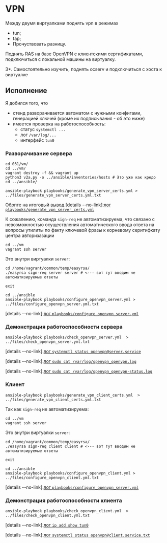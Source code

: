#  VPN

Между двумя виртуалками поднять vpn в режимах
* tun;
* tap; 
* Прочуствовать разницу.

Поднять RAS на базе OpenVPN с клиентскими сертификатами, подключиться с локальной машины на виртуалку.

3*. Самостоятельно изучить, поднять ocserv и подключиться с хоста к виртуалке

## Исполнение

Я добился того, что
* стенд разворачивается автоматом с нужными конфигами, генерацией ключей (кроме их подписывания - об это ниже)
* имеется проверка на работоспособность:
  * статус `systemctl ...`
  * лог `/var/log/...`
  * интерфейс `tun0`

### Разворачивание сервера

```shell
cd 031/vm/
cd ../vm/
vagrant destroy -f && vagrant up 
python3 v2a.py -o ../ansible/inventories/hosts # Это уже как кредо
cd ../ansible/
```

```shell
ansible-playbook playbooks/generate_vpn_server_certs.yml > ../files/generate_vpn_server_certs.yml.txt
```
Обрпте на итоговый вывод
[details --no-link]:[лог `playbooks/generate_vpn_server_certs.yml`](./031/files/generate_vpn_server_certs.yml.txt)

К сожалению, команда `sign-req` не автоматизируема, что связано с невозможностью осуществления автоматического ввода ответа на вопросы утилиты по факту ключевой фразы к корневому серитифкату центра авторизазации
```shell
cd ../vm
vagrant ssh server
```

Это внутри виртуалки `server`:

```shell
cd /home/vagrant/common/temp/easyrsa/ 
./easyrsa sign-req server server # <--- вот тут вводим не автоматизируемые ответы

exit
```

```shell
cd ../ansible
ansible-playbook playbooks/configure_openvpn_server.yml > ../files/configure_openvpn_server.yml.txt
```

[details --no-link]:[лог `playbooks/configure_openvpn_server.yml`](./031/files/configure_openvpn_server.yml.txt)

### Демонстрация работоспособности сервера

```shell
ansible-playbook playbooks/check_openvpn_server.yml  > ../files/check_openvpn_server.yml.txt
```

[details --no-link]:[лог `systemctl status openvpn@server.service`](./031/files/server-systemctl-status-openvpn@server.service.txt)

[details --no-link]:[лог `sudo cat /var/log/openvpn_openvpn.log`](./031/files/server-sudo-cat-_var_log_openvpn_openvpn-status.log.txt)

[details --no-link]:[лог `sudo cat /var/log/openvpn_openvpn-status.log`](./031/files/server-sudo-cat-_var_log_openvpn_openvpn.log.txt)

### Клиент

```shell
ansible-playbook playbooks/generate_vpn_client_certs.yml  > ../files/generate_vpn_client_certs.yml.txt
```

Так как `sign-req` не автоматизируема:

```shell
cd ../vm
vagrant ssh server
```

Это внутри виртуалки `server`:

```shell
cd /home/vagrant/common/temp/easyrsa/ 
./easyrsa sign-req client client # <--- вот тут вводим не автоматизируемые ответы

exit
```

```shell
cd ../ansible
ansible-playbook playbooks/configure_openvpn_client.yml > ../files/configure_openvpn_client.yml.txt
```

[details --no-link]:[лог `playbooks/configure_openvpn_server.yml`](./031/files/configure_openvpn_client.yml.txt)


### Демонстрация работоспособности клиента

```shell
ansible-playbook playbooks/check_openvpn_client.yml  > ../files/check_openvpn_client.yml.txt
```

[details --no-link]:[лог `ip add show tun0`](./031/files/client-_sbin_ip-add-show-tun0.txt)

[details --no-link]:[лог `systemctl status openvpn@client.service.txt`](./031/files/client-systemctl-status-openvpn@client.service.txt)
